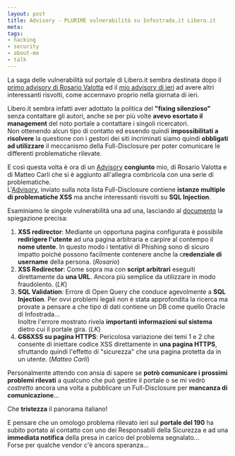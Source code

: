 ```yaml
--- 
layout: post
title: Advisory - PLURIME vulnerabilità su Infostrada.it Libero.it
meta: 
tags: 
- hacking
- security
- about-me
- talk
---
```

La saga delle vulnerabilità sul portale di Libero.it sembra destinata dopo il [primo advisory di Rosario Valotta](http://www.lastknight.com/2007/03/27/liberoit-e-xss-pericolo-credenziali/) ed il [mio advisory di ieri](http://www.lastknight.com/2007/03/28/altra-vulnerabilita-xss-su-liberoit/) ad avere altri interessanti risvolti, come accennavo proprio nella giornata di ieri.  
  
Libero.it sembra infatti aver adottato la politica del **"fixing silenzioso"** senza contattare gli autori, anche se per più volte **avevo esortato il management** del noto portale a contattare i singoli ricercatori.  
Non ottenendo alcun tipo di contatto ed essendo quindi **impossibilitati a risolvere** la questione con i gestori dei siti incriminati siamo quindi **obbligati ad utilizzare** il meccanismo della Full-Disclosure per poter comunicare le differenti problematiche rilevate.  
  
E così questa volta è ora di un [Advisory](http://lists.grok.org.uk/pipermail/full-disclosure/2007-March/053247.html) **congiunto** mio, di Rosario Valotta e di Matteo Carli che si è aggiunto all'allegra combricola con una serie di problematiche.  
L'[Advisory](http://lists.grok.org.uk/pipermail/full-disclosure/2007-March/053247.html), inviato sulla nota lista Full-Disclosure contiene **istanze multiple di problematiche XSS** ma anche interessanti risvolti su **SQL Injection**.  
  
Esaminiamo le singole vulnerabilità una ad una, lasciando al [documento](http://lists.grok.org.uk/pipermail/full-disclosure/2007-March/053247.html) la spiegazione precisa:
1. **XSS redirector**: Mediante un opportuna pagina configurata è possibile **redirigere l'utente** ad una pagina arbitraria e carpire al contempo il **nome utente**. In questo modo i tentativi di Phishing sono di sicuro impatto poiché possono facilmente contenere anche la c**redenziale di username** della persona.  (*Rosario*)
2. **XSS Redirector**: Come sopra ma con **script arbitrari** eseguiti direttamente da **una URL**. Ancora più semplice da utilizzare in modo fraudolento. (*LK*)
3. **SQL Validation**: Errore di Open Query che conduce agevolmente a **SQL Injection**. Per ovvi problemi legali non è stata approfondita la ricerca ma provate a pensare a che tipo di dati contiene un DB come quello Oracle di Infostrada...  
   Inoltre l'errore mostrato rivela **importanti informazioni sul sistema** dietro cui il portale gira. (*LK*)
4. **<s>CSS</s>XSS su pagina HTTPS**: Pericolosa variazione dei temi 1 e 2 che consente di iniettare codice XSS direttamente in **una pagina HTTPS**, sfruttando quindi l'effetto di "sicurezza" che una pagina protetta da in un utente. (*Matteo Carli*)  
  
Personalmente attendo con ansia di sapere se **potrò comunicare i prossimi problemi rilevati** a qualcuno che può gestire il portale o se mi vedrò _costretto_ ancora una volta a pubblicare un Full-Disclosure per **mancanza di comunicazione**...  
  
Che **tristezza** il panorama italiano!  
  
E pensare che un omologo problema rilevato ieri sul **portale del 190** ha subito portato al contatto con uno dei Responsabili della Sicurezza e ad una **immediata notifica** della presa in carico del problema segnalato...  
Forse per qualche vendor c'è ancora speranza... 
